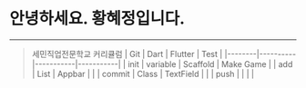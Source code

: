 # 안녕하세요. 황혜정입니다.
* * *
>  세민직업전문학교 커리큘럼
| Git    | Dart     | Flutter   | Test      |
|--------|----------|-----------|-----------|
| init   | variable | Scaffold  | Make Game |
| add    | List     | Appbar    |           |
| commit | Class    | TextField |           |
| push   |          |           |           |
